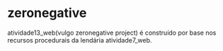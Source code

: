 # zeronegative

atividade13_web(vulgo zeronegative project) é construído por base nos recursos procedurais da lendária atividade7_web. 